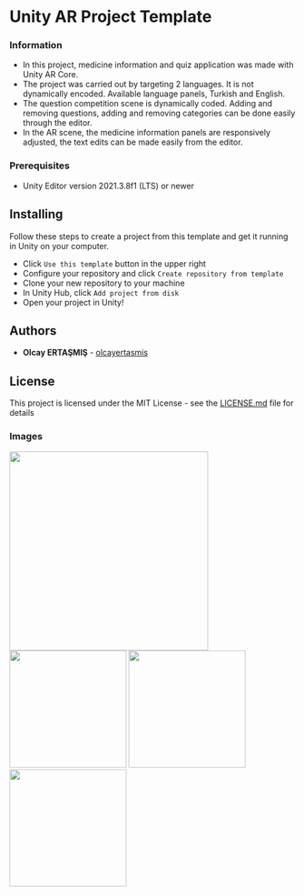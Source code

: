 # Unity AR Project Template

### Information
 - In this project, medicine information and quiz application was made with Unity AR Core.
 - The project was carried out by targeting 2 languages. It is not dynamically encoded. Available language panels, Turkish and English.
 - The question competition scene is dynamically coded. Adding and removing questions, adding and removing categories can be done easily through the editor.
 - In the AR scene, the medicine information panels are responsively adjusted, the text edits can be made easily from the editor.

### Prerequisites

 - Unity Editor version 2021.3.8f1 (LTS) or newer

## Installing

Follow these steps to create a project from this template and get it running in Unity on your computer.

* Click `Use this template` button in the upper right 
* Configure your repository and click `Create repository from template`
* Clone your new repository to your machine
* In Unity Hub, click `Add project from disk`
* Open your project in Unity!

## Authors

* **Olcay ERTAŞMIŞ** - [olcayertasmis](https://github.com/olcayertasmis)

## License

This project is licensed under the MIT License - see the [LICENSE.md](LICENSE.md) file for details

### Images

<img src="https://user-images.githubusercontent.com/75525280/215555629-d4d80ff0-1f9a-4078-8389-5265d91f5ee5.png" width="350"> <img src="https://user-images.githubusercontent.com/75525280/215556953-75a079a4-158f-425f-87c5-a8f3ebd69f84.jpg" width="206"> <img src="https://user-images.githubusercontent.com/75525280/215557600-beec8b78-a02a-405d-9398-cbab67428033.jpg" width="206"> <img src="https://user-images.githubusercontent.com/75525280/215557782-09a1f39b-1232-4e32-a49d-509944be6a0a.jpg" width="206"> 
